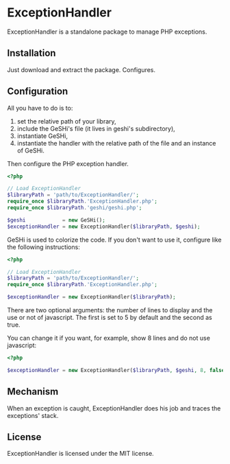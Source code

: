 ExceptionHandler
================

ExceptionHandler is a standalone package to manage PHP exceptions.

## Installation

Just download and extract the package. Configures.

## Configuration

All you have to do is to:

1.    set the relative path of your library,
2.    include the GeSHi's file (it lives in geshi's subdirectory),
3.    instantiate GeSHi,
4.    instantiate the handler with the relative path of the file and an instance of GeSHi.

Then configure the PHP exception handler.

```php
<?php

// Load ExceptionHandler
$libraryPath = 'path/to/ExceptionHandler/';
require_once $libraryPath.'ExceptionHandler.php';
require_once $libraryPath.'geshi/geshi.php';

$geshi            = new GeSHi();
$exceptionHandler = new ExceptionHandler($libraryPath, $geshi);

```

GeSHi is used to colorize the code. If you don't want to use it, configure like the following instructions:

```php
<?php

// Load ExceptionHandler
$libraryPath = 'path/to/ExceptionHandler/';
require_once $libraryPath.'ExceptionHandler.php';

$exceptionHandler = new ExceptionHandler($libraryPath);

```

There are two optional arguments: the number of lines to display and the use or not of javascript.
The first is set to 5 by default and the second as true.

You can change it if you want, for example, show 8 lines and do not use javascript:

```php
<?php

$exceptionHandler = new ExceptionHandler($libraryPath, $geshi, 8, false);

```

## Mechanism

When an exception is caught, ExceptionHandler does his job and traces the exceptions' stack.


## License

ExceptionHandler is licensed under the MIT license.
